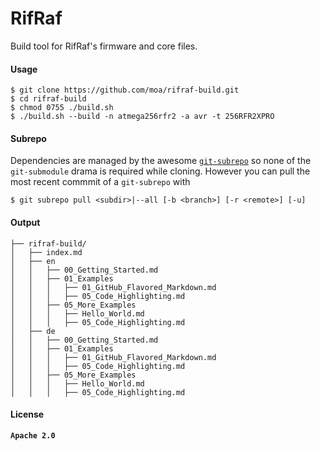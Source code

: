 # RifRaf

Build tool for RifRaf's firmware and core files.

#### Usage
```Shell
$ git clone https://github.com/moa/rifraf-build.git
$ cd rifraf-build
$ chmod 0755 ./build.sh
$ ./build.sh --build -n atmega256rfr2 -a avr -t 256RFR2XPRO
```

#### Subrepo
Dependencies are managed by the awesome [`git-subrepo`](https://github.com/ingydotnet/git-subrepo) so none of the `git-submodule` drama is required while cloning. However you can pull the most recent commmit of a `git-subrepo` with
```Shell
$ git subrepo pull <subdir>|--all [-b <branch>] [-r <remote>] [-u]
```

#### Output

  ```
├── rifraf-build/
│   ├── index.md
│   ├── en
│   │   ├── 00_Getting_Started.md
│   │   ├── 01_Examples
│   │   │   ├── 01_GitHub_Flavored_Markdown.md
│   │   │   ├── 05_Code_Highlighting.md
│   │   ├── 05_More_Examples
│   │   │   ├── Hello_World.md
│   │   │   ├── 05_Code_Highlighting.md
│   ├── de
│   │   ├── 00_Getting_Started.md
│   │   ├── 01_Examples
│   │   │   ├── 01_GitHub_Flavored_Markdown.md
│   │   │   ├── 05_Code_Highlighting.md
│   │   ├── 05_More_Examples
│   │   │   ├── Hello_World.md
│   │   │   ├── 05_Code_Highlighting.md
```


#### License

**`Apache 2.0`**
